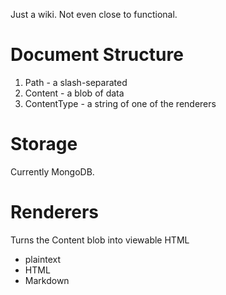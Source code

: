 Just a wiki. Not even close to functional.

Document Structure
==================

1. Path - a slash-separated
2. Content - a blob of data
3. ContentType - a string of one of the renderers

Storage
=======

Currently MongoDB.

Renderers
=========

Turns the Content blob into viewable HTML

- plaintext
- HTML
- Markdown
